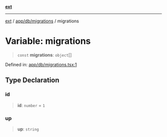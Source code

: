 [**ext**](../../../../README.md)

***

[ext](../../../../README.md) / [app/db/migrations](../README.md) / migrations

# Variable: migrations

> `const` **migrations**: `object`[]

Defined in: [app/db/migrations.tsx:1](https://github.com/Dion-Krasniqi/workout-tracker/blob/d35cdad79815d530f1000c93f7ff12a99e28154b/Ext/app/db/migrations.tsx#L1)

## Type Declaration

### id

> **id**: `number` = `1`

### up

> **up**: `string`
